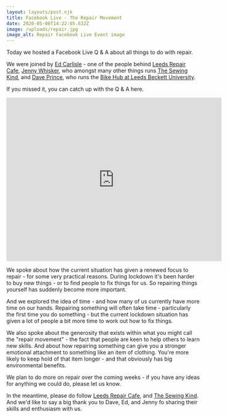 ```yaml
---
layout: layouts/post.njk
title: Facebook Live - The Repair Movement
date: 2020-05-06T14:22:05.632Z
image: /uploads/repair.jpg
image_alt: Repair Facebook Live Event image
---
```

Today we hosted a Facebook Live Q & A about all things to do with repair.

We were joined by [Ed Carlisle](https://twitter.com/edleeds?ref_src=twsrc%5Egoogle%7Ctwcamp%5Eserp%7Ctwgr%5Eauthor) - one of the people behind [Leeds Repair Cafe](https://www.facebook.com/groups/252645815067316/), [Jenny Whisker](https://twitter.com/jennywhisker?lang=en), who amongst many other things runs [The Sewing Kind](https://www.facebook.com/groups/632679410164961/), and [Dave Prince](https://twitter.com/1dayallofthis), who runs the [Bike Hub at Leeds Beckett University](https://www.leedsbeckett.ac.uk/news/0519-collaborative-bike-hub-celebrates-10-years-of-getting-people-cycling/).

If you missed it, you can catch up with the Q & A here.



<iframe src="https://www.facebook.com/plugins/video.php?href=https%3A%2F%2Fwww.facebook.com%2Fzerowasteleeds%2Fvideos%2F244664316617655%2F&show_text=1&width=560" width="560" height="427" style="border:none;overflow:hidden" scrolling="no" frameborder="0" allowTransparency="true" allow="encrypted-media" allowFullScreen="true"></iframe>



We spoke about how the current situation has given a renewed focus to repair - for some very practical reasons.  During lockdown it's been harder to buy new things - or to find people to fix things for us.  So repairing things yourself has suddenly become more important.

And we explored the idea of time - and how many of us currently have more time on our hands.  Repairing something will often take time - particularly the first time you do something - but the current lockdown situation has given a lot of people a bit more time to work out how to fix things.

We also spoke about the generosity that exists within what you might call the "repair movement" - the fact that people are keen to help others to learn new skills.  And about how repairing something can give you a stronger emotional attachment to something like an item of clothing.  You're more likely to keep hold of that item longer - and that obviously has big environmental benefits.  

We plan to do more on repair over the coming weeks - if you have any ideas for anything we could do, please let us know.  

In the meantime, please do follow [Leeds Repair Cafe](https://www.facebook.com/groups/252645815067316/), and [The Sewing Kind](https://twitter.com/thesewingkind).  And we'd like to say a big thank you to Dave, Ed, and Jenny fo sharing their skills and enthusiasm with us.